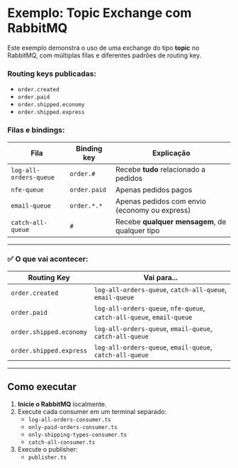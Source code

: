 # Exemplo: Topic Exchange com RabbitMQ

Este exemplo demonstra o uso de uma exchange do tipo **topic** no RabbitMQ, com múltiplas filas e diferentes padrões de routing key.

### Routing keys publicadas:

- `order.created`
- `order.paid`
- `order.shipped.economy`
- `order.shipped.express`

### Filas e bindings:

| Fila                   | Binding key  | Explicação                                     |
| ---------------------- | ------------ | ---------------------------------------------- |
| `log-all-orders-queue` | `order.#`    | Recebe **tudo** relacionado a pedidos          |
| `nfe-queue`            | `order.paid` | Apenas pedidos pagos                           |
| `email-queue`          | `order.*.*`  | Apenas pedidos com envio (economy ou express)  |
| `catch-all-queue`      | `#`          | Recebe **qualquer mensagem**, de qualquer tipo |

---

### ✅ O que vai acontecer:

| Routing Key             | Vai para...                                                           |
| ----------------------- | --------------------------------------------------------------------- |
| `order.created`         | `log-all-orders-queue`, `catch-all-queue`, `email-queue`              |
| `order.paid`            | `log-all-orders-queue`, `nfe-queue`, `catch-all-queue`, `email-queue` |
| `order.shipped.economy` | `log-all-orders-queue`, `email-queue`, `catch-all-queue`              |
| `order.shipped.express` | `log-all-orders-queue`, `email-queue`, `catch-all-queue`              |

---

## Como executar

1. **Inicie o RabbitMQ** localmente.
2. Execute cada consumer em um terminal separado:
   - `log-all-orders-consumer.ts`
   - `only-paid-orders-consumer.ts`
   - `only-shipping-types-consumer.ts`
   - `catch-all-consumer.ts`
3. Execute o publisher:
   - `publisher.ts`